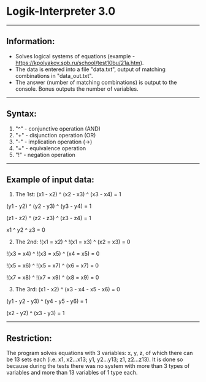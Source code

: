 # Logik-Interpreter 3.0
-----------------------------
Information:
-----------------------------
- Solves logical systems of equations (example - https://kpolyakov.spb.ru/school/test10bu/21a.htm).
- The data is entered into a file "data.txt", output of matching combinations in "data_out.txt".
- The answer (number of matching combinations) is output to the console. 
Bonus outputs the number of variables.
-----------------------------
Syntax:
-----------------------------
1) "^" - conjunctive operation (AND)
2) "+" - disjunction operation (OR)
3) "-" - implication operation (->)
4) "=" - equivalence operation
5) "!" - negation operation
-----------------------------
Example of input data:
-----------------------------

1) The 1st:
(x1 - x2) ^ (x2 - x3) ^ (x3 - x4) = 1 

(y1 - y2) ^ (y2 - y3) ^ (y3 - y4) = 1 

(z1 - z2) ^ (z2 - z3) ^ (z3 - z4) = 1 

x1 ^ y2 ^ z3 = 0

2) The 2nd:
!(x1 = x2) ^ !(x1 = x3) ^ (x2 = x3) = 0

!(x3 = x4) ^ !(x3 = x5) ^ (x4 = x5) = 0

!(x5 = x6) ^ !(x5 = x7) ^ (x6 = x7) = 0

!(x7 = x8) ^ !(x7 = x9) ^ (x8 = x9) = 0

3) The 3rd:
(x1 - x2) ^ (x3 - x4 - x5 - x6) = 0

(y1 - y2 - y3) ^ (y4 - y5 - y6) = 1

(x2 - y2) ^ (x3 - y3) = 1

----------------------------
Restriction:
----------------------------
The program solves equations with 3 variables: x, y, z, of which there can be 13 sets each (i.e. x1, x2...x13; y1, y2...y13; z1, z2...z13). It is done so because during the tests there was no system with more than 3 types of variables and more than 13 variables of 1 type each.
